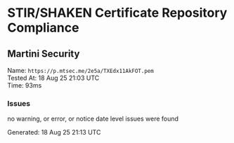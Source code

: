 # STIR/SHAKEN Certificate Repository Compliance

## Martini Security

Name: `https://p.mtsec.me/2e5a/TXEdx11AkFOT.pem`\
Tested At: 18 Aug 25 21:03 UTC\
Time: 93ms

### Issues

no warning, or error, or notice date level issues were found

Generated: 18 Aug 25 21:13 UTC